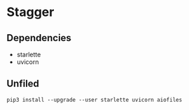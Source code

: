 # Stagger

## Dependencies

 - starlette
 - uvicorn

## Unfiled

    pip3 install --upgrade --user starlette uvicorn aiofiles
